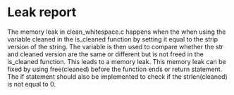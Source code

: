 # Leak report

The memory leak in clean_whitespace.c happens when the when using the variable
cleaned in the is_cleaned function by setting it equal to the strip version of
the string. The variable is then used to compare whether the str and cleaned 
version are the same or different but is not freed in the is_cleaned function.
This leads to a memory leak. This memory leak can be fixed by using free(cleaned)
before the function ends or return statement. The if statement should also be
implemented to check if the strlen(cleaned) is not equal to 0.

